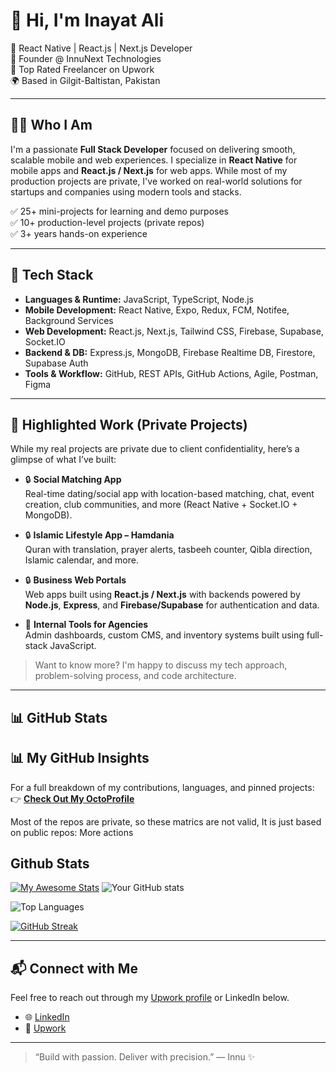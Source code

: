 # 👋 Hi, I'm Inayat Ali

💼 React Native | React.js | Next.js Developer  
🚀 Founder @ InnuNext Technologies  
🎯 Top Rated Freelancer on Upwork  
🌍 Based in Gilgit-Baltistan, Pakistan

---

## 👨‍💻 Who I Am

I'm a passionate **Full Stack Developer** focused on delivering smooth, scalable mobile and web experiences. I specialize in **React Native** for mobile apps and **React.js / Next.js** for web apps. While most of my production projects are private, I've worked on real-world solutions for startups and companies using modern tools and stacks.

✅ 25+ mini-projects for learning and demo purposes  
✅ 10+ production-level projects (private repos)  
✅ 3+ years hands-on experience

---

## 🔧 Tech Stack

- **Languages & Runtime:** JavaScript, TypeScript, Node.js
- **Mobile Development:** React Native, Expo, Redux, FCM, Notifee, Background Services
- **Web Development:** React.js, Next.js, Tailwind CSS, Firebase, Supabase, Socket.IO
- **Backend & DB:** Express.js, MongoDB, Firebase Realtime DB, Firestore, Supabase Auth
- **Tools & Workflow:** GitHub, REST APIs, GitHub Actions, Agile, Postman, Figma

---

## 🌟 Highlighted Work (Private Projects)

While my real projects are private due to client confidentiality, here’s a glimpse of what I’ve built:

- 🔒 **Social Matching App**  
  Real-time dating/social app with location-based matching, chat, event creation, club communities, and more (React Native + Socket.IO + MongoDB).

- 🔒 **Islamic Lifestyle App – Hamdania**  
  Quran with translation, prayer alerts, tasbeeh counter, Qibla direction, Islamic calendar, and more.

- 🔒 **Business Web Portals**  
  Web apps built using **React.js / Next.js** with backends powered by **Node.js**, **Express**, and **Firebase/Supabase** for authentication and data.

- 🔧 **Internal Tools for Agencies**  
  Admin dashboards, custom CMS, and inventory systems built using full-stack JavaScript.

> Want to know more? I'm happy to discuss my tech approach, problem-solving process, and code architecture.

---

## 📊 GitHub Stats

## 📊 My GitHub Insights

For a full breakdown of my contributions, languages, and pinned projects:  
👉 **[Check Out My OctoProfile](https://octoprofile.vercel.app/user?id=inayat567)**

Most of the repos are private, so these matrics are not valid, It is just based on public repos: 
More actions
## Github Stats
[![My Awesome Stats](https://awesome-github-stats.azurewebsites.net/user-stats/inayat567?cardType=level&preferLogin=false)](https://git.io/awesome-stats-card)
![Your GitHub stats](https://github-readme-stats.vercel.app/api?username=Inayat567&show_icons=true&theme=radical) 

![Top Languages](https://github-readme-stats.vercel.app/api/top-langs/?username=Inayat567&layout=compact&theme=radical)

[![GitHub Streak](http://github-readme-streak-stats.herokuapp.com?user=Inayat567&theme=radical)](https://git.io/streak-stats)

---

## 📬 Connect with Me

Feel free to reach out through my [Upwork profile](#) or LinkedIn below.  
<!-- Contact info like email intentionally hidden for public platforms -->

- 🌐 [LinkedIn](https://www.linkedin.com/in/inayat-ali-56420025a/)
- 🔗 [Upwork](https://www.upwork.com/freelancers/~01f9a28f1fe989e240)

---

> “Build with passion. Deliver with precision.” — Innu ✨
